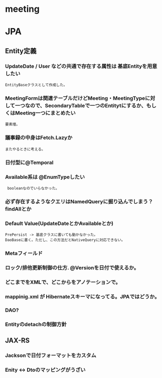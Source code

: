 meeting
=======

# JPA

## Entity定義

### UpdateDate / User などの共通で存在する属性は 基底Entityを用意したい
    EntityBaseクラスとして作成した。
### MeetingFormは関連テーブルだけどMeeting・MeetingTypeに対して一つなので、SecondaryTableで一つのEntitytにするか、もしくはMeeting一つにまとめたい
    要素壇。
### 議事録の中身はFetch.Lazyか

    またやるときに考える。
    
### 日付型に@Temporal
### Available系は @EnumTypeしたい

     booleanなのでいらなかった。
     
### 必ず存在するようなクエリはNamedQueryに掘り込んでしまう？findAllとか
### Default Value(UpdateDateとかAvailableとか)
    PrePersist -> 基底クラスに書いても動かなかった。
    DaoBaseに書く。ただし、この方法だとNativeQueryに対応できない。
### Metaフィールド
### ロック/排他更新制御の仕方. @Versionを日付で使えるか。
### どこまでをXMLで、どこからをアノテーションで。
### mappinig.xml が Hibernateスキーマになってる。JPAではどうか。
### DAO?
### Entityのdetachの制御方針

## JAX-RS
### Jacksonで日付フォーマットをカスタム 
### Enity <-> Dtoのマッピングがうざい
